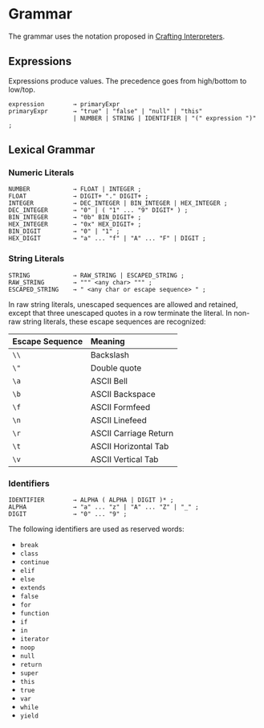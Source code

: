 # Grammar
The grammar uses the notation proposed in [Crafting Interpreters](http://www.craftinginterpreters.com/representing-code.html#enhancing-our-notation).

## Expressions
Expressions produce values. The precedence goes from high/bottom to low/top.
```
expression        → primaryExpr
primaryExpr       → "true" | "false" | "null" | "this"
                  | NUMBER | STRING | IDENTIFIER | "(" expression ")" ;
```

## Lexical Grammar

### Numeric Literals
```
NUMBER            → FLOAT | INTEGER ;
FLOAT             → DIGIT+ "." DIGIT+ ;
INTEGER           → DEC_INTEGER | BIN_INTEGER | HEX_INTEGER ;
DEC_INTEGER       → "0" | ( "1" ... "9" DIGIT* ) ;
BIN_INTEGER       → "0b" BIN_DIGIT+ ;
HEX_INTEGER       → "0x" HEX_DIGIT+ ;
BIN_DIGIT         → "0" | "1" ;
HEX_DIGIT         → "a" ... "f" | "A" ... "F" | DIGIT ;
```

### String Literals
```
STRING            → RAW_STRING | ESCAPED_STRING ;
RAW_STRING        → """ <any char> """ ;
ESCAPED_STRING    → " <any char or escape sequence> " ;
```

In raw string literals, unescaped sequences are allowed and retained, except that three unescaped quotes in a row terminate the literal. In non-raw string literals, these escape sequences are recognized:

| Escape Sequence | Meaning               |
|:----------------|:----------------------|
| `\\`            | Backslash             |
| `\"`            | Double quote          |
| `\a`            | ASCII Bell            |
| `\b`            | ASCII Backspace       |
| `\f`            | ASCII Formfeed        |
| `\n`            | ASCII Linefeed        |
| `\r`            | ASCII Carriage Return |
| `\t`            | ASCII Horizontal Tab  |
| `\v`            | ASCII Vertical Tab    |

### Identifiers
```
IDENTIFIER        → ALPHA ( ALPHA | DIGIT )* ;
ALPHA             → "a" ... "z" | "A" ... "Z" | "_" ;
DIGIT             → "0" ... "9" ;
```

The following identifiers are used as reserved words:
- `break`
- `class`
- `continue`
- `elif`
- `else`
- `extends`
- `false`
- `for`
- `function`
- `if`
- `in`
- `iterator`
- `noop`
- `null`
- `return`
- `super`
- `this`
- `true`
- `var`
- `while`
- `yield`
